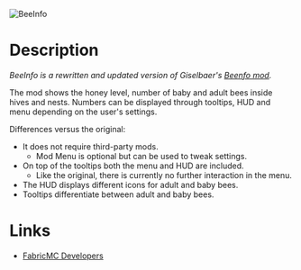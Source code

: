 ![BeeInfo](https://github.com/Scillman/mc-scillman-beeinfo/actions/workflows/build.yml/badge.svg?branch=1.21&event=push)

# Description
_BeeInfo is a rewritten and updated version of Giselbaer's [Beenfo mod](https://github.com/gbl/Beenfo)._

The mod shows the honey level, number of baby and adult bees inside hives and nests. Numbers can be displayed through tooltips, HUD and menu depending on the user's settings.

Differences versus the original:
- It does not require third-party mods.
   - Mod Menu is optional but can be used to tweak settings.
- On top of the tooltips both the menu and HUD are included.
   - Like the original, there is currently no further interaction in the menu.
- The HUD displays different icons for adult and baby bees.
- Tooltips differentiate between adult and baby bees.

# Links
* [FabricMC Developers](https://fabricmc.net/develop/)
